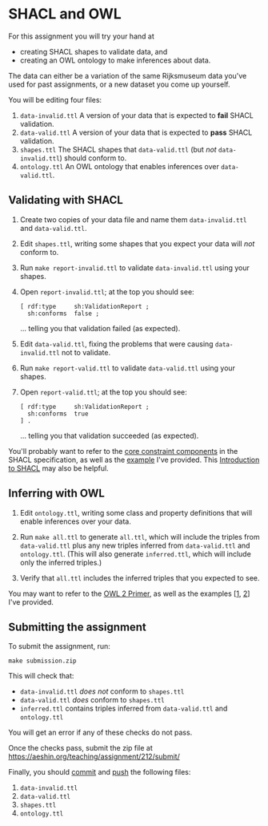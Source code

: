 # SHACL and OWL

For this assignment you will try your hand at

* creating SHACL shapes to validate data, and
* creating an OWL ontology to make inferences about data.

The data can either be a variation of the same Rijksmuseum data you've
used for past assignments, or a new dataset you come up yourself.

You will be editing four files:

1. `data-invalid.ttl`
    A version of your data that is expected to **fail** SHACL validation.
1. `data-valid.ttl`
    A version of your data that is expected to **pass** SHACL validation.
1. `shapes.ttl`
    The SHACL shapes that `data-valid.ttl` (but *not* `data-invalid.ttl`) should conform to.
1. `ontology.ttl`
    An OWL ontology that enables inferences over `data-valid.ttl`.

## Validating with SHACL

1. Create two copies of your data file and name them `data-invalid.ttl` and `data-valid.ttl`.

1. Edit `shapes.ttl`, writing some shapes that you expect your data will *not* conform to. 

1. Run `make report-invalid.ttl` to validate `data-invalid.ttl` using your shapes.

1. Open `report-invalid.ttl`; at the top you should see:
    
    ```
    [ rdf:type     sh:ValidationReport ;
      sh:conforms  false ;
    ```

    … telling you that validation failed (as expected).

1. Edit `data-valid.ttl`, fixing the problems that were causing `data-invalid.ttl` not to validate.

1. Run `make report-valid.ttl` to validate `data-valid.ttl` using your shapes.

1. Open `report-valid.ttl`; at the top you should see:
    
    ```
    [ rdf:type     sh:ValidationReport ;
      sh:conforms  true
    ] .
    ```

    … telling you that validation succeeded (as expected).

You'll probably want to refer to the [core constraint components](https://www.w3.org/TR/shacl/#core-components) in the SHACL specification, as well as the [example](shapes.ttl) I've provided. This [Introduction to SHACL](https://www.ida.liu.se/~robke04/SHACLTutorial/Introduction%20to%20SHACL.pdf) may also be helpful.

## Inferring with OWL

1. Edit `ontology.ttl`, writing some class and property definitions that will enable inferences over your data.

1. Run `make all.ttl` to generate `all.ttl`, which will include the triples from `data-valid.ttl` plus any new triples inferred from `data-valid.ttl` and `ontology.ttl`. (This will also generate `inferred.ttl`, which will include only the inferred triples.)

1. Verify that `all.ttl` includes the inferred triples that you expected to see.

You may want to refer to the [OWL 2 Primer](https://www.w3.org/TR/owl2-primer/), as well as the examples [[1](https://github.com/sils-webinfo/owl/blob/main/ontology.ttl), [2](ontology.ttl)] I've provided.

## Submitting the assignment

To submit the assignment, run:

```
make submission.zip
```

This will check that:

* `data-invalid.ttl` *does not* conform to `shapes.ttl`
* `data-valid.ttl` *does* conform to `shapes.ttl`
* `inferred.ttl` contains triples inferred from `data-valid.ttl` and `ontology.ttl`

You will get an error if any of these checks do not pass.

Once the checks pass, submit the zip file at 
https://aeshin.org/teaching/assignment/212/submit/

Finally, you should [commit](https://docs.github.com/en/codespaces/developing-in-codespaces/using-source-control-in-your-codespace#committing-your-changes) and [push](https://docs.github.com/en/codespaces/developing-in-codespaces/using-source-control-in-your-codespace#pushing-changes-to-your-remote-repository) the following files:

1. `data-invalid.ttl`
1. `data-valid.ttl`
1. `shapes.ttl`
1. `ontology.ttl`



